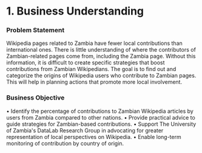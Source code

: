 # **1. Business Understanding**
### Problem Statement
Wikipedia pages related to Zambia have fewer local contributions than international ones. There is little understanding of where the contributors of Zambian-related pages come from, including the Zambia page. Without this information, it is difficult to create specific strategies that boost contributions from Zambian Wikipedians. The goal is to find out and categorize the origins of Wikipedia users who contribute to Zambian pages. This will help in planning actions that promote more local involvement.

### Business Objective
• Identify the percentage of contributions to Zambian Wikipedia articles by users from Zambia compared to other nations.
• Provide practical advice to guide strategies for Zambian-based contributions.
• Support The University of Zambia's DataLab Research Group in advocating for greater representation of local perspectives on Wikipedia.
• Enable long-term monitoring of contribution by country of origin.
